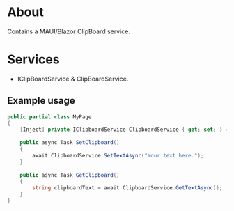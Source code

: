 # About

Contains a MAUI/Blazor ClipBoard service.

# Services

- IClipBoardService & ClipBoardService.

## Example usage

```c#
public partial class MyPage
{
	[Inject] private IClipboardService ClipboardService { get; set; } = null!;
    
    public async Task SetClipboard()
    {
		await ClipboardService.SetTextAsync("Your text here.");
    }
    
	public async Task GetClipboard()
    {
		string clipboardText = await ClipboardService.GetTextAsync();
    }
}
```

